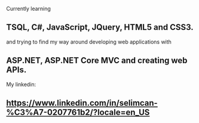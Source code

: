 Currently learning 
## TSQL, C#, JavaScript, JQuery, HTML5 and CSS3.
and trying to find my way around developing web applications with 
## ASP.NET, ASP.NET Core MVC and creating web APIs.

My linkedin: 
## https://www.linkedin.com/in/selimcan-%C3%A7-0207761b2/?locale=en_US



<!--
**tbhDemir/tbhDemir** is a ✨ _special_ ✨ repository because its `README.md` (this file) appears on your GitHub profile.

Here are some ideas to get you started:

- 🔭 I’m currently working on ...
- 🌱 I’m currently learning ...
- 👯 I’m looking to collaborate on ...
- 🤔 I’m looking for help with ...
- 💬 Ask me about ...
- 📫 How to reach me: ...
- 😄 Pronouns: ...
- ⚡ Fun fact: ...
-->
